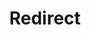 ﻿---
layout: src/layouts/Redirect.astro
title: Redirect
redirect: https://octopus.com/docs/deployments/azure/varying-azure-subscription-by-environment
pubDate:  2023-01-01
navSearch: false
navSitemap: false
navMenu: false
---
